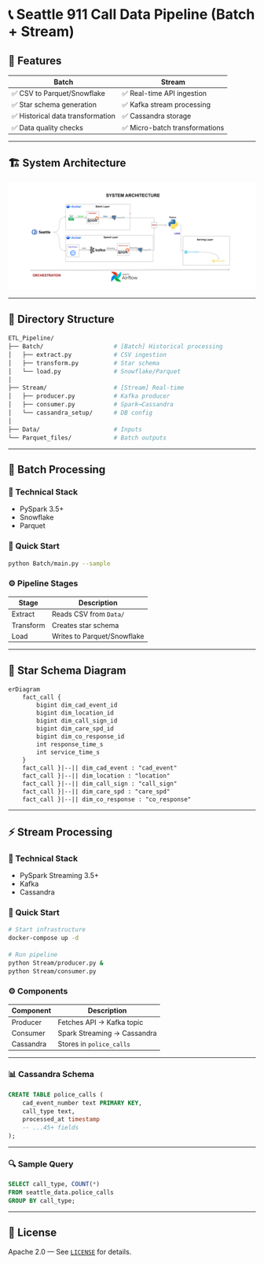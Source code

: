 # 📞 Seattle 911 Call Data Pipeline (Batch + Stream)


## 🌟 Features

| Batch                              | Stream                           |
|------------------------------------|----------------------------------|
| ✅ CSV to Parquet/Snowflake        | ✅ Real-time API ingestion       |
| ✅ Star schema generation          | ✅ Kafka stream processing       |
| ✅ Historical data transformation  | ✅ Cassandra storage             |
| ✅ Data quality checks             | ✅ Micro-batch transformations   |

---

## 🏗️ System Architecture

![Pipeline Architecture](Images/System-Architecture.png)

---

## 📂 Directory Structure

```bash
ETL_Pipeline/
├── Batch/                    # [Batch] Historical processing
│   ├── extract.py            # CSV ingestion
│   ├── transform.py          # Star schema
│   └── load.py               # Snowflake/Parquet
│
├── Stream/                   # [Stream] Real-time
│   ├── producer.py           # Kafka producer
│   ├── consumer.py           # Spark→Cassandra
│   └── cassandra_setup/      # DB config
│
├── Data/                     # Inputs
└── Parquet_files/            # Batch outputs
```

---

## 🧊 Batch Processing

### 🔧 Technical Stack

- PySpark 3.5+
- Snowflake
- Parquet

### 🚀 Quick Start

```bash
python Batch/main.py --sample
```

### ⚙️ Pipeline Stages

| Stage     | Description                   |
|-----------|-------------------------------|
| Extract   | Reads CSV from `Data/`        |
| Transform | Creates star schema           |
| Load      | Writes to Parquet/Snowflake   |

---

## 🌟 Star Schema Diagram

```mermaid
erDiagram
    fact_call {
        bigint dim_cad_event_id
        bigint dim_location_id
        bigint dim_call_sign_id
        bigint dim_care_spd_id
        bigint dim_co_response_id
        int response_time_s
        int service_time_s
    }
    fact_call }|--|| dim_cad_event : "cad_event"
    fact_call }|--|| dim_location : "location"
    fact_call }|--|| dim_call_sign : "call_sign"
    fact_call }|--|| dim_care_spd : "care_spd"
    fact_call }|--|| dim_co_response : "co_response"
```

---

## ⚡ Stream Processing

### 🔧 Technical Stack

- PySpark Streaming 3.5+
- Kafka
- Cassandra

### 🚀 Quick Start

```bash
# Start infrastructure
docker-compose up -d

# Run pipeline
python Stream/producer.py &
python Stream/consumer.py
```

### ⚙️ Components

| Component | Description                  |
|-----------|------------------------------|
| Producer  | Fetches API → Kafka topic    |
| Consumer  | Spark Streaming → Cassandra  |
| Cassandra | Stores in `police_calls`     |

---

### 📊 Cassandra Schema

```sql
CREATE TABLE police_calls (
    cad_event_number text PRIMARY KEY,
    call_type text,
    processed_at timestamp
    -- ...45+ fields
);
```

---

### 🔍 Sample Query

```sql
SELECT call_type, COUNT(*) 
FROM seattle_data.police_calls 
GROUP BY call_type;
```

---

## 📝 License

Apache 2.0 — See [`LICENSE`](./LICENSE) for details.
